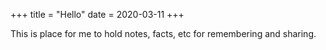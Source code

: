 +++
title = "Hello"
date = 2020-03-11
+++

This is place for me to hold notes, facts, etc for remembering and sharing. 
